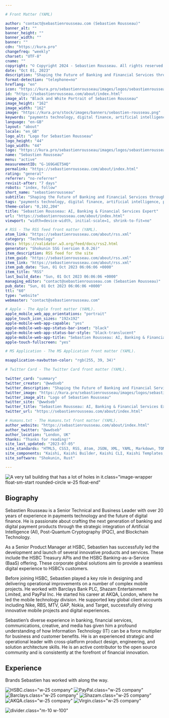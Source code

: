 ```yaml
---

# Front Matter (YAML)

author: "contact@sebastienrousseau.com (Sebastien Rousseau)"
banner_alt: ""
banner_height: ""
banner_width: ""
banner: ""
cdn: "https://kura.pro"
changefreq: "weekly"
charset: "UTF-8"
cname: ""
copyright: "© Copyright 2024 - Sebastien Rousseau. All rights reserved."
date: "Oct 01, 2023"
description: "Shaping the Future of Banking and Financial Services through Strategic Integration of Artificial Intelligence, Post-Quantum Cryptography & Blockchain Technology"
format-detection: "telephone=no"
hreflang: "en"
icon: "https://kura.pro/sebastienrousseau/images/logos/sebastienrousseau.svg"
id: "https://sebastienrousseau.com/about/index.html"
image_alt: "Black and White Portrait of Sebastien Rousseau"
image_height: "162"
image_width: "162"
image: "https://kura.pro/stock/images/banners/sebastien-rousseau.png"
keywords: "payments technology, digital finance, artificial intelligence, post-quantum cryptography, blockchain technology, strategic leadership, operational leadership, cross-platform product design, engineering, solution architecture"
language: "en-GB"
layout: "about"
locale: "en_GB"
logo_alt: "Logo for Sebastien Rousseau"
logo_height: "44"
logo_width: "44"
logo: "https://kura.pro/sebastienrousseau/images/logos/sebastienrousseau.webp"
name: "Sebastien Rousseau"
menu: "active"
measurementID: "G-169G4ET5HQ"
permalink: "https://sebastienrousseau.com/about/index.html"
rating: "general"
referrer: "no-referrer"
revisit-after: "7 days"
robots: "index, follow"
short_name: "sebastienrousseau"
subtitle: "Shaping the Future of Banking and Financial Services through Strategic Integration of Artificial Intelligence, Post-Quantum Cryptography & Blockchain Technology"
tags: "payments technology, digital finance, artificial intelligence, post-quantum cryptography, blockchain technology, strategic leadership, operational leadership, cross-platform product design, engineering, solution architecture"
theme-color: "0,102,204"
title: "Sebastien Rousseau: AI, Banking & Financial Services Expert"
url: "https://sebastienrousseau.com/about/index.html"
viewport: "width=device-width, initial-scale=1, shrink-to-fit=no"

# RSS - The RSS feed front matter (YAML).
atom_link: "https://sebastienrousseau.com/about/rss.xml"
category: "Technology"
docs: https://validator.w3.org/feed/docs/rss2.html
generator: "Shokunin SSG (version 0.0.26)"
item_description: RSS feed for the site
item_guid: "https://sebastienrousseau.com/about/rss.xml"
item_link: "https://sebastienrousseau.com/about/rss.xml"
item_pub_date: "Sun, 01 Oct 2023 06:06:06 +0000"
item_title: "RSS"
last_build_date: "Sun, 01 Oct 2023 06:06:06 +0000"
managing_editor: "contact@sebastienrousseau.com (Sebastien Rousseau)"
pub_date: "Sun, 01 Oct 2023 06:06:06 +0000"
ttl: "60"
type: "website"
webmaster: "contact@sebastienrousseau.com"

# Apple - The Apple front matter (YAML).
apple_mobile_web_app_orientations: "portrait"
apple_touch_icon_sizes: "192x192"
apple-mobile-web-app-capable: "yes"
apple-mobile-web-app-status-bar-inset: "black"
apple-mobile-web-app-status-bar-style: "black-translucent"
apple-mobile-web-app-title: "Sebastien Rousseau: AI, Banking & Financial Services Expert"
apple-touch-fullscreen: "yes"

# MS Application - The MS Application front matter (YAML).

msapplication-navbutton-color: "rgb(255, 39, 34)"

# Twitter Card - The Twitter Card front matter (YAML).

twitter_card: "summary"
twitter_creator: "@wwdseb"
twitter_description: "Shaping the Future of Banking and Financial Services through Strategic Integration of Artificial Intelligence, Post-Quantum Cryptography & Blockchain Technology"
twitter_image: "https://kura.pro/sebastienrousseau/images/logos/sebastienrousseau.png"
twitter_image_alt: "Logo of Sebastien Rousseau"
twitter_site: "@wwdseb"
twitter_title: "Sebastien Rousseau: AI, Banking & Financial Services Expert"
twitter_url: "https://sebastienrousseau.com/about/index.html"

# Humans.txt - The Humans.txt front matter (YAML).
author_website: "https://sebastienrousseau.com/about/index.html"
author_twitter: "@wwdseb"
author_location: "London, UK"
thanks: "Thanks for reading!"
site_last_updated: "2023-07-05"
site_standards: "HTML5, CSS3, RSS, Atom, JSON, XML, YAML, Markdown, TOML"
site_components: "Kaishi, Kaishi Builder, Kaishi CLI, Kaishi Templates, Kaishi Themes"
site_software: "Shokunin, Rust"

---
```


![A very tall building that has a lot of holes in it](https://kura.pro/stock/images/banners/sebastien-rousseau.webp).class=\"image-wrapper float-sm-start rounded-circle w-25 float-end\"

## Biography

Sebastien Rousseau is a Senior Technical and Business Leader with over 20 years of experience in payments technology and the future of digital finance. He is passionate about crafting the next generation of banking and digital payment products through the strategic integration of Artificial Intelligence (AI), Post-Quantum Cryptography (PQC), and Blockchain Technology.

As a Senior Product Manager at HSBC, Sebastien has successfully led the development and launch of several innovative products and services. These include the HSBC Treasury APIs and the HSBC Banking-as-a-Service (BaaS) offering. These corporate global solutions aim to provide a seamless digital experience to HSBC’s customers.

Before joining HSBC, Sebastien played a key role in designing and delivering operational improvements on a number of complex mobile projects. He worked with Barclays Bank PLC, Shazam Entertainment Limited, and PayPal Inc. He started his career at AKQA, London, where he led the mobile technology division. He supported key global client accounts including Nike, RBS, MTV, GAP, Nokia, and Target, successfully driving innovative mobile projects and digital experiences.

Sebastien’s diverse experience in banking, financial services, communications, creative, and media has given him a profound understanding of how Information Technology (IT) can be a force multiplier for business and customer benefits. He is an experienced strategic and operational leader with cross-platform product design, engineering, and solution architecture skills. He is an active contributor to the open source community and is consistently at the forefront of financial innovation.

## Experience

Brands Sebastien has worked with along the way.

![HSBC](https://kura.pro/logos/hsbc.webp).class=\"w-25 company\"
![PayPal](https://kura.pro/logos/paypal.webp).class=\"w-25 company\"
![Barclays](https://kura.pro/logos/barclays.webp).class=\"w-25 company\"
![Shazam](https://kura.pro/logos/shazam.webp).class=\"w-25 company\"
![AKQA](https://kura.pro/logos/akqa.webp).class=\"w-25 company\"
![Virgin](https://kura.pro/logos/virgin.webp).class=\"w-25 company\"

![divider][divider].class=\"m-10 w-100\"

[divider]: https://kura.pro/common/images/elements/divider.svg "Divider"
